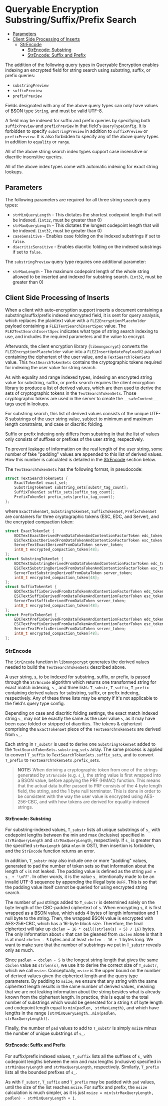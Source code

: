 # Queryable Encryption Substring/Suffix/Prefix Search

- [Parameters](#parameters)
- [Client Side Processing of Inserts](#client-side-processing-of-inserts)
  - [StrEncode](#strencode)
    - [StrEncode: Substring](#strencode-substring)
    - [StrEncode: Suffix and Prefix](#strencode-suffix-and-prefix)

The addition of the following query types in Queryable Encryption enables indexing an encrypted
field for string search using substring, suffix, or prefix queries:

- `substringPreview`
- `suffixPreview`
- `prefixPreview`

Fields designated with any of the above query types can only have values of BSON type `String`, and
must be valid UTF-8.

A field may be indexed for suffix and prefix queries by specifying both `suffixPreview` and `prefixPreview`
in that field's `QueryTypeConfig`. It is forbidden to specify `substringPreview` in addition to
`suffixPreview` or `prefixPreview`. It is also forbidden to specify any of the above query types in
addition to `equality` or `range`.

All of the above string search index types support case insensitive or diacritic insensitive queries.

All of the above index types come with automatic indexing for exact string lookups.

## Parameters

The following parameters are required for all three string search query types:

- `strMinQueryLength` - This dictates the shortest codepoint length that will be indexed. (`int32`, must be greater than 0)
- `strMaxQueryLength` - This dictates the longest codepoint length that will be indexed. (`int32`, must be greater than 0)
- `caseSensitive` - Enables case folding on the indexed substrings if set to `false`.
- `diacriticSensitive` - Enables diacritic folding on the indexed substrings if set to `false`.

The `substringPreview` query type requires one additional parameter:

- `strMaxLength` - The maximum codepoint length of the whole string allowed to be inserted and indexed for substring
  search. (`int32`, must be greater than 0)

## Client Side Processing of Inserts

When a client with auto-encryption support inserts a document containing a substring/suffix/prefix
indexed encrypted field, it is sent for query analysis, which replaces the plaintext value with a
`FLE2EncryptionPlaceholder` payload containing a `FLE2TextSearchInsertSpec` value. The
`FLE2TextSearchInsertSpec` indicates what type of string search indexing to use, and includes
the required parameters and the value to encrypt.

Afterwards, the client encryption library (`libmongocrypt`) converts the `FLE2EncryptionPlaceholder`
value into a `FLE2InsertUpdatePayloadV2` payload containing the ciphertext of the user value, and a
`TextSearchTokenSets` value. This `TextSearchTokenSets` contains the cryptographic tokens required
for indexing the user value for string search.

As with equality and range indexed types, indexing an encrypted string value for substring, suffix, or
prefix search requires the client encryption library to produce a list of derived values, which are
then used to derive the sets of cryptographic tokens in the `TextSearchTokenSets`.
Those cryptographic tokens are used in the server to create the `__safeContent__` tags used in lookups.

For substring search, this list of derived values consists of the unique UTF-8 substrings of the
user string value, subject to minimum and maximum length constraints, and case or diacritic
folding.

Suffix or prefix indexing only differs from substring in that the list of values only consists of
suffixes or prefixes of the user string, respectively.

To prevent leakage of information on the real length of the user string, some number of fake "padding"
values are appended to this list of derived values. How this number is calculated is
detailed in the [StrEncode](#StrEncode) section below.

The `TextSearchTokenSets` has the following format, in pseudocode:

```c
struct TextSearchTokenSets {
    ExactTokenSet exact_set;
    SubstringTokenSet substring_sets[substr_tag_count];
    SuffixTokenSet suffix_sets[suffix_tag_count];
    PrefixTokenSet prefix_sets[prefix_tag_count];
};
```

where `ExactTokenSet`, `SubstringTokenSet`, `SuffixTokenSet`, `PrefixTokenSet` are containers for
three cryptographic tokens (ESC, EDC, and Server), and the encrypted compaction token:

```c
struct ExactTokenSet {
    EDCTextExactDerivedFromDataTokenAndContentionFactorToken edc_token;
    ESCTextExactDerivedFromDataTokenAndContentionFactorToken esc_token;
    ServerTextExactDerivedFromDataToken server_token;
    int8_t encrypted_compaction_token[48];
};
struct SubstringTokenSet {
    EDCTextSubstringDerivedFromDataTokenAndContentionFactorToken edc_token;
    ESCTextSubstringDerivedFromDataTokenAndContentionFactorToken esc_token;
    ServerTextSubstringDerivedFromDataToken server_token;
    int8_t encrypted_compaction_token[48];
};
struct SuffixTokenSet {
    EDCTextSuffixDerivedFromDataTokenAndContentionFactorToken edc_token;
    ESCTextSuffixDerivedFromDataTokenAndContentionFactorToken esc_token;
    ServerTextSuffixDerivedFromDataToken server_token;
    int8_t encrypted_compaction_token[48];
};
struct PrefixTokenSet {
    EDCTextPrefixDerivedFromDataTokenAndContentionFactorToken edc_token;
    ESCTextPrefixDerivedFromDataTokenAndContentionFactorToken esc_token;
    ServerTextPrefixDerivedFromDataToken server_token;
    int8_t encrypted_compaction_token[48];
};
```

### StrEncode

The `StrEncode` function in `libmongocrypt` generates the derived values needed to build the
`TextSearchTokenSets` described above.

A user string, `s`, to be indexed for substring, suffix, or prefix, is passed through the `StrEncode`
algorithm which returns one transformed string for exact match indexing, `s_`, and three lists:
`T_substr`, `T_suffix`, `T_prefix` containing derived values for substring, suffix, or prefix
indexing, respectively. Any of these three lists may be empty if it's not applicable to the field's
query type config.

Depending on case and diacritic folding settings, the exact match indexed string `s_` may not be
exactly the same as the user value `s`, as it may have been case folded or stripped of diacritics. The
tokens & ciphertext comprising the `ExactTokenSet` piece of the `TextSearchTokenSets` are derived
from `s_`.

Each string in `T_substr` is used to derive one `SubstringTokenSet` added to the
`TextSearchTokenSets.substring_sets` array. The same process is applied to convert `T_suffix`
to `TextSearchTokenSets.suffix_sets`, and to convert `T_prefix` to `TextSearchTokenSets.prefix_sets`.

> **NOTE:** When deriving a cryptographic token from one of the strings generated by `StrEncode` (e.g. `s_`), the
> string value is first wrapped into a BSON value, before applying the PRF (HMAC) function. This means
> that the actual data buffer passed to PRF consists of the 4 byte length field, the string, and the
> 1 byte null terminator. This is done in order to be consistent with the way the user value is
> encrypted using AES-256-CBC, and with how tokens are derived for equality-indexed strings.

#### StrEncode: Substring

For substring-indexed values, `T_substr` lists all unique substrings of `s_` with codepoint lengths
between the min and max (inclusive) specified in `strMinQueryLength` and `strMaxQueryLength`,
respectively. If `s_` is greater than the specified `strMaxLength` (aka `mlen` in OST), then insertion
is forbidden, and the `StrEncode` function returns an error.

In addition, `T_substr` may also include one or more "padding" values, generated
to pad the number of token sets so that information about the length of `s` is not leaked.
The padding value is defined as the string `pad = s_ + '\xFF'`. In other words, it is the value `s_`
intentionally made to be an invalid UTF-8 sequence by appending the illegal byte `0xFF`. This is so
that the padding value itself cannot be queried for using encrypted string search.

The number of `pad` strings added to `T_substr` is determined solely on the byte length of the CBC-padded
ciphertext of `s`. When encrypting `s`, it is first wrapped as a BSON value, which adds 4 bytes of
length information and 1 null byte to the string. Then, the wrapped BSON value is encrypted with
AES-256-CBC, which has a 16-byte block size. Therefore, the final ciphertext will take
up `cbclen = 16 * ceil((strlen(s) + 5) / 16)` bytes. The only information about `s` that can be gleaned
from `cbclen` alone is that it is at most `cbclen - 5` bytes and at least `cbclen - 16 + 1` bytes long.
We want to make sure that the number of substrings we put in `T_substr` reveals only as much.

Since `padlen = cbclen - 5` is the longest string length that gives the same `cbclen` value as `strlen(s)`,
we use it to derive the correct size of `T_substr`, which we call `msize`.
Conceptually, `msize` is the upper bound on the number of derived values given the ciphertext length
and the query type parameters. By padding to `msize`, we ensure that any string with the same
ciphertext length results in the same number of derived values, meaning that we are not leaking
information about the string besides what is already known from the ciphertext length. In practice,
this is equal to the total number of substrings which would be generated for a string `S` of byte
length and codepoint length equal to `min(padlen, strMaxLength)`, and which have lengths
in the range `[strMinQueryLength..min(padlen, strMaxQueryLength)]`.

Finally, the number of `pad` values to add to `T_substr` is simply `msize` minus the number of
unique substrings of `s_`.

#### StrEncode: Suffix and Prefix

For suffix/prefix indexed values, `T_suffix` lists all the suffixes of `s_` with codepoint lengths
between the min and max lengths (inclusive) specified in `strMinQueryLength` and `strMaxQueryLength`,
respectively. Similarly, `T_prefix` lists all the bounded prefixes of `s_`.

As with `T_substr`, `T_suffix` and `T_prefix` may be padded with `pad` values, until the size of the
list reaches `msize`. For suffix and prefix, the `msize` calculation is much simpler, as it is just
`msize = min(strMaxQueryLength, padlen) - strMinQueryLength + 1`.

